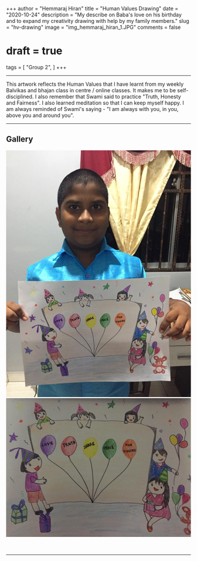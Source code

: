 +++
author = "Hemmaraj Hiran"
title = "Human Values Drawing"
date = "2020-10-24"
description = "My describe on Baba's love on his birthday and to expand my creativity drawing with help by my family members."
slug = "hv-drawing"
image = "img_hemmaraj_hiran_1.JPG"
comments = false
# draft = true
tags = [
    "Group 2",
]
+++

---

This artwork reflects the Human Values that I have learnt from my weekly Balvikas and bhajan class in centre / online classes. It makes me to be self-disciplined. I also remember that Swami said to practice "Truth, Honesty and Fairness". I also learned meditation so that I can keep myself happy. I am always reminded of Swami's saying - "I am always with you, in you, above you and around you".

---

## Gallery

![](img_hemmaraj_hiran_1.JPG) ![](img_hemmaraj_hiran_2.JPG)

<br>

---